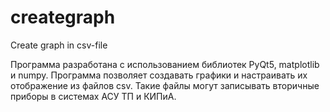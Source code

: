 # creategraph
Create graph in csv-file

Программа разработана с использованием библиотек PyQt5, matplotlib и numpy.
Программа позволяет создавать графики и настраивать их отображение из файлов csv. Такие файлы могут записывать вторичные приборы в системах АСУ ТП и КИПиА.

